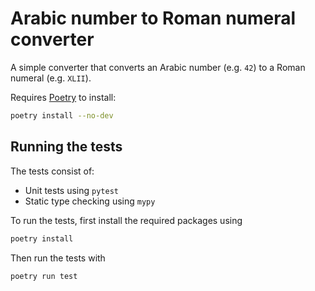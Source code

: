 # Arabic number to Roman numeral converter

A simple converter that converts an Arabic number (e.g. `42`) to a Roman numeral (e.g. `XLII`).

Requires [Poetry](https://python-poetry.org/) to install:

```sh
poetry install --no-dev
```

## Running the tests

The tests consist of:

* Unit tests using `pytest`
* Static type checking using `mypy`

To run the tests, first install the required packages using

```sh
poetry install
```

Then run the tests with

```sh
poetry run test
```
